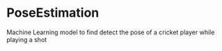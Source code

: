 # PoseEstimation
Machine Learning model to find detect the pose of a cricket player while playing a shot
